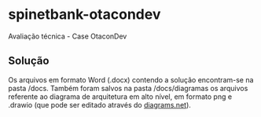 # spinetbank-otacondev
Avaliação técnica - Case OtaconDev

## Solução
Os arquivos em formato Word (.docx) contendo a solução encontram-se na pasta /docs. 
Também foram salvos na pasta /docs/diagramas os arquivos referente ao diagrama de arquitetura em alto nível, em formato png e .drawio (que pode ser editado através do [diagrams.net](https://app.diagrams.net/)).